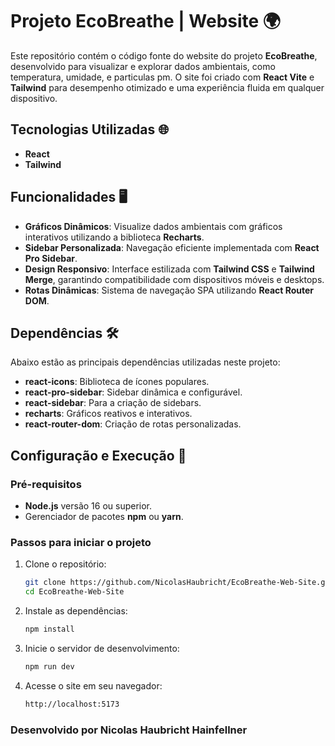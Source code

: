 # Projeto EcoBreathe | Website 🌍

Este repositório contém o código fonte do website do projeto **EcoBreathe**, desenvolvido para visualizar e explorar dados ambientais, como temperatura, umidade, e particulas pm. O site foi criado com **React Vite** e **Tailwind** para desempenho otimizado e uma experiência fluida em qualquer dispositivo.

## Tecnologias Utilizadas 🌐
- **React**
- **Tailwind**

## Funcionalidades 🖥️

- **Gráficos Dinâmicos**: Visualize dados ambientais com gráficos interativos utilizando a biblioteca **Recharts**.
- **Sidebar Personalizada**: Navegação eficiente implementada com **React Pro Sidebar**.
- **Design Responsivo**: Interface estilizada com **Tailwind CSS** e **Tailwind Merge**, garantindo compatibilidade com dispositivos móveis e desktops.
- **Rotas Dinâmicas**: Sistema de navegação SPA utilizando **React Router DOM**.

## Dependências 🛠️

Abaixo estão as principais dependências utilizadas neste projeto:

- **react-icons**: Biblioteca de ícones populares.
- **react-pro-sidebar**: Sidebar dinâmica e configurável.
- **react-sidebar**: Para a criação de sidebars.
- **recharts**: Gráficos reativos e interativos.
- **react-router-dom**: Criação de rotas personalizadas.

## Configuração e Execução 🚀

### Pré-requisitos

- **Node.js** versão 16 ou superior.
- Gerenciador de pacotes **npm** ou **yarn**.

### Passos para iniciar o projeto

1. Clone o repositório:

   ```bash
   git clone https://github.com/NicolasHaubricht/EcoBreathe-Web-Site.git
   cd EcoBreathe-Web-Site
   ```
   
2. Instale as dependências:
   ```bash
   npm install
   ```
   
3. Inicie o servidor de desenvolvimento:
   ```bash
   npm run dev
   ```
   
4. Acesse o site em seu navegador:
   ```bash
   http://localhost:5173
   ```

### Desenvolvido por Nicolas Haubricht Hainfellner  
